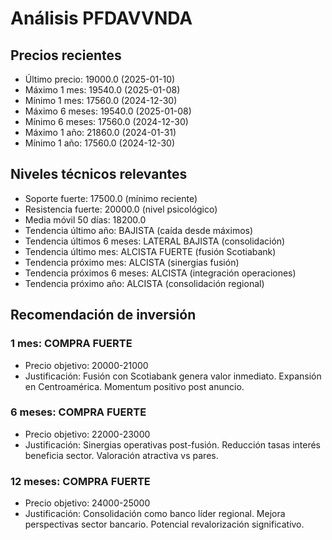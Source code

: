 # Análisis PFDAVVNDA

## Precios recientes
- Último precio: 19000.0 (2025-01-10)
- Máximo 1 mes: 19540.0 (2025-01-08)
- Mínimo 1 mes: 17560.0 (2024-12-30)
- Máximo 6 meses: 19540.0 (2025-01-08)
- Mínimo 6 meses: 17560.0 (2024-12-30)
- Máximo 1 año: 21860.0 (2024-01-31)
- Mínimo 1 año: 17560.0 (2024-12-30)

## Niveles técnicos relevantes
- Soporte fuerte: 17500.0 (mínimo reciente)
- Resistencia fuerte: 20000.0 (nivel psicológico)
- Media móvil 50 días: 18200.0
- Tendencia último año: BAJISTA (caída desde máximos)
- Tendencia últimos 6 meses: LATERAL BAJISTA (consolidación)
- Tendencia último mes: ALCISTA FUERTE (fusión Scotiabank)
- Tendencia próximo mes: ALCISTA (sinergias fusión)
- Tendencia próximos 6 meses: ALCISTA (integración operaciones)
- Tendencia próximo año: ALCISTA (consolidación regional)

## Recomendación de inversión

### 1 mes: COMPRA FUERTE
- Precio objetivo: 20000-21000
- Justificación: Fusión con Scotiabank genera valor inmediato. Expansión en Centroamérica. Momentum positivo post anuncio.

### 6 meses: COMPRA FUERTE
- Precio objetivo: 22000-23000
- Justificación: Sinergias operativas post-fusión. Reducción tasas interés beneficia sector. Valoración atractiva vs pares.

### 12 meses: COMPRA FUERTE
- Precio objetivo: 24000-25000
- Justificación: Consolidación como banco líder regional. Mejora perspectivas sector bancario. Potencial revalorización significativo. 